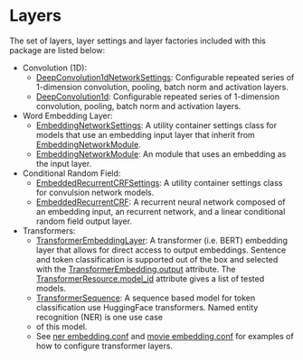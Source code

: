 # Layers

The set of layers, layer settings and layer factories included with this
package are listed below:

* Convolution (1D):
  * [DeepConvolution1dNetworkSettings]: Configurable repeated series of
    1-dimension convolution, pooling, batch norm and activation layers.
  * [DeepConvolution1d]: Configurable repeated series of 1-dimension
    convolution, pooling, batch norm and activation layers.
* Word Embedding Layer:
  * [EmbeddingNetworkSettings]: A utility container settings class for models
    that use an embedding input layer that inherit from
    [EmbeddingNetworkModule].
  * [EmbeddingNetworkModule]: An module that uses an embedding as the input
    layer.
* Conditional Random Field:
  * [EmbeddedRecurrentCRFSettings]: A utility container settings class for
    convulsion network models.
  * [EmbeddedRecurrentCRF]: A recurrent neural network composed of an embedding
    input, an recurrent network, and a linear conditional random field output
    layer.
* Transformers:
  * [TransformerEmbeddingLayer]: A transformer (i.e. BERT) embedding layer that
    allows for direct access to output embeddings.  Sentence and token
    classification is supported out of the box and selected with the
    [TransformerEmbedding.output] attribute.  The
    [TransformerResource.model_id] attribute gives a list of tested models.
  * [TransformerSequence]: A sequence based model for token classification use
    HuggingFace transformers.  Named entity recognition (NER) is one use case
  * of this model.
  * See [ner embedding.conf] and [movie embedding.conf] for examples of how to
    configure transformer layers.

<!-- links -->
[DeepConvolution1dNetworkSettings]: ../api/zensols.deepnlp.layer.html#zensols.deepnlp.layer.conv.DeepConvolution1dNetworkSettings
[DeepConvolution1d]: ../api/zensols.deepnlp.layer.html#zensols.deepnlp.layer.conv.DeepConvolution1d
[EmbeddingNetworkSettings]: ../api/zensols.deepnlp.layer.html#zensols.deepnlp.layer.embed.EmbeddingNetworkSettings
[EmbeddingNetworkModule]: ../api/zensols.deepnlp.layer.html#zensols.deepnlp.layer.embed.EmbeddingNetworkModule
[EmbeddedRecurrentCRFSettings]: ../api/zensols.deepnlp.layer.html#zensols.deepnlp.layer.embrecurcrf.EmbeddedRecurrentCRFSettings
[EmbeddedRecurrentCRF]: ../api/zensols.deepnlp.layer.html#zensols.deepnlp.layer.embrecurcrf.EmbeddedRecurrentCRF
[TransformerEmbeddingLayer]: ../api/zensols.deepnlp.transformer.html#zensols.deepnlp.transformer.layer.TransformerEmbeddingLayer
[TransformerResource.model_id]: ../api/zensols.deepnlp.transformer.html#zensols.deepnlp.transformer.resource.TransformerResource.model_id
[TransformerEmbedding.output]: ../api/zensols.deepnlp.transformer.html#zensols.deepnlp.transformer.embed.TransformerEmbedding.output
[TransformerSequence]: ../api/zensols.deepnlp.transformer.html#zensols.deepnlp.transformer.layer.TransformerSequence
[ner embedding.conf]: https://github.com/plandes/deepnlp/blob/master/example/ner/resources/embedding.conf
[movie embedding.conf]: https://github.com/plandes/deepnlp/blob/master/example/movie/resources/embedding.conf
